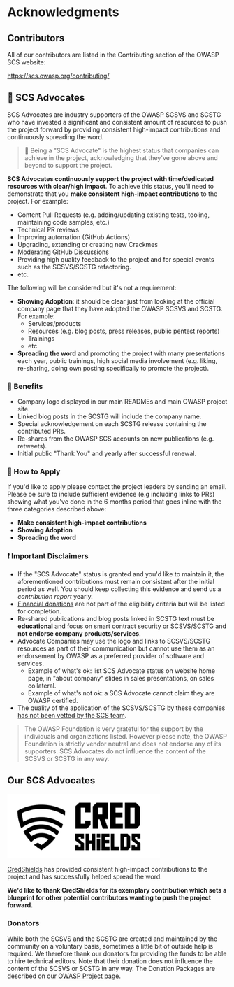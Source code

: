 # Acknowledgments

## Contributors

All of our contributors are listed in the Contributing section of the OWASP SCS website:

<https://scs.owasp.org/contributing/>

## 🥇 SCS Advocates

SCS Advocates are industry supporters of the OWASP SCSVS and SCSTG who have invested a significant and consistent amount of resources to push the project forward by providing consistent high-impact contributions and continuously spreading the word.

> 🥇 Being a "SCS Advocate" is the highest status that companies can achieve in the project, acknowledging that they've gone above and beyond to support the project.

**SCS Advocates continuously support the project with time/dedicated resources with clear/high impact**. To achieve this status, you'll need to demonstrate that you **make consistent high-impact contributions** to the project. For example:

- Content Pull Requests (e.g. adding/updating existing tests, tooling, maintaining code samples, etc.)
- Technical PR reviews
- Improving automation (GitHub Actions)
- Upgrading, extending or creating new Crackmes
- Moderating GitHub Discussions
- Providing high quality feedback to the project and for special events such as the SCSVS/SCSTG refactoring.
- etc.

The following will be considered but it's not a requirement:

- **Showing Adoption**: it should be clear just from looking at the official company page that they have adopted the OWASP SCSVS and SCSTG. For example:
    - Services/products
    - Resources (e.g. blog posts, press releases, public pentest reports)
    - Trainings
    - etc.
- **Spreading the word** and promoting the project with many presentations each year, public trainings, high social media involvement (e.g. liking, re-sharing, doing own posting specifically to promote the project).

### 🎁 Benefits

- Company logo displayed in our main READMEs and main OWASP project site.
- Linked blog posts in the SCSTG will include the company name.
- Special acknowledgement on each SCSTG release containing the contributed PRs.
- Re-shares from the OWASP SCS accounts on new publications (e.g. retweets).
- Initial public "Thank You" and yearly after successful renewal.

### 📝 How to Apply

If you'd like to apply please contact the project leaders by sending an email. Please be sure to include sufficient evidence (e.g including links to PRs) showing what you've done in the 6 months period that goes inline with the three categories described above:

- **Make consistent high-impact contributions**
- **Showing Adoption**
- **Spreading the word**

### ❗ Important Disclaimers

- If the "SCS Advocate" status is granted and you'd like to maintain it, the aforementioned contributions must remain consistent after the initial period as well. You should keep collecting this evidence and send us a _contribution report_ yearly.
- [Financial donations](https://scs.owasp.org/donate/) are not part of the eligibility criteria but will be listed for completion.
- Re-shared publications and blog posts linked in SCSTG text must be **educational** and focus on smart contract security or SCSVS/SCSTG and **not endorse company products/services**.
- Advocate Companies may use the logo and links to SCSVS/SCSTG resources as part of their communication but cannot use them as an endorsement by OWASP as a preferred provider of software and services.
    - Example of what's ok: list SCS Advocate status on website home page, in "about company" slides in sales presentations, on sales collateral.
    - Example of what's not ok: a SCS Advocate cannot claim they are OWASP certified.
- The quality of the application of the SCSVS/SCSTG by these companies [has not been vetted by the SCS team](https://scs.owasp.org/SCSVS/04-Assessment_and_Certification/).

> The OWASP Foundation is very grateful for the support by the individuals and organizations listed. However please note, the OWASP Foundation is strictly vendor neutral and does not endorse any of its supporters. SCS Advocates do not influence the content of the SCSVS or SCSTG in any way.

## Our SCS Advocates

<img src="Images/credshields-logo-b.png" width="350px" />

[CredShields](https://credshields.com) has provided consistent high-impact contributions to the project and has successfully helped spread the word.

**We'd like to thank CredShields for its exemplary contribution which sets a blueprint for other potential contributors wanting to push the project forward.**


### Donators

While both the SCSVS and the SCSTG are created and maintained by the community on a voluntary basis, sometimes a little bit of outside help is required. We therefore thank our donators for providing the funds to be able to hire technical editors. Note that their donation does not influence the content of the SCSVS or SCSTG in any way. The Donation Packages are described on our [OWASP Project page](https://scs.owasp.org/donate/ "OWASP SCS Donation Packages").

